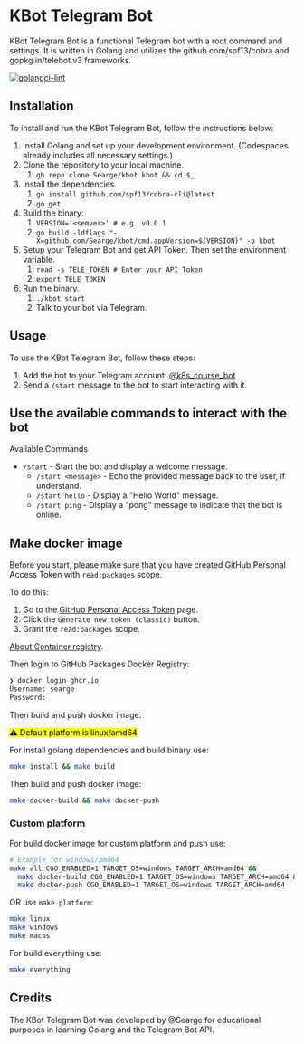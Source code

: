 # KBot Telegram Bot

KBot Telegram Bot is a functional Telegram bot with a root command and settings. It is written in Golang and utilizes the github.com/spf13/cobra and gopkg.in/telebot.v3 frameworks.

[![golangci-lint](https://github.com/Searge/kbot/actions/workflows/golangci-lint.yml/badge.svg)](https://github.com/Searge/kbot/actions/workflows/golangci-lint.yml)

## Installation

To install and run the KBot Telegram Bot, follow the instructions below:

1. Install Golang and set up your development environment. (Codespaces already includes all necessary settings.)
2. Clone the repository to your local machine.
   1. `gh repo clone Searge/kbot kbot && cd $_`
3. Install the dependencies.
   1. `go install github.com/spf13/cobra-cli@latest`
   2. `go get`
4. Build the binary:
   1. `VERSION='<semver>' # e.g. v0.0.1`
   2. `go build -ldflags "-X=github.com/Searge/kbot/cmd.appVersion=${VERSION}" -o kbot`
5. Setup your Telegram Bot and get API Token. Then set the environment variable.
   1. `read -s TELE_TOKEN # Enter your API Token`
   2. `export TELE_TOKEN`
6. Run the binary.
   1. `./kbot start`
   2. Talk to your bot via Telegram.

## Usage

To use the KBot Telegram Bot, follow these steps:

1. Add the bot to your Telegram account: [@k8s_course_bot](https://t.me/k8s_course_bot)
2. Send a `/start` message to the bot to start interacting with it.

## Use the available commands to interact with the bot

Available Commands

- `/start` - Start the bot and display a welcome message.
  - `/start <message>` - Echo the provided message back to the user, if understand.
  - `/start hello` - Display a "Hello World" message.
  - `/start ping` - Display a "pong" message to indicate that the bot is online.

## Make docker image

Before you start, please make sure that you have created GitHub Personal Access Token with `read:packages` scope.

To do this:

1. Go to the [GitHub Personal Access Token](https://github.com/settings/tokens) page.
2. Click the `Generate new token (classic)` button.
3. Grant the `read:packages` scope.

[About Container registry](https://docs.github.com/en/packages/working-with-a-github-packages-registry/working-with-the-container-registry#about-the-container-registry).

Then login to GitHub Packages Docker Registry:

```bash
❯ docker login ghcr.io
Username: searge
Password:
```

Then build and push docker image.

<!-- markdownlint-disable MD033 -->
<mark>:warning: Default platform is linux/amd64</mark>
<!-- markdownlint-enable MD033 -->

For install golang dependencies and build binary use:

```bash
make install && make build
```

Then build and push docker image:

```bash
make docker-build && make docker-push
```

### Custom platform

For build docker image for custom platform and push use:

```bash
# Example for windows/amd64
make all CGO_ENABLED=1 TARGET_OS=windows TARGET_ARCH=amd64 &&
  make docker-build CGO_ENABLED=1 TARGET_OS=windows TARGET_ARCH=amd64 &&
  make docker-push CGO_ENABLED=1 TARGET_OS=windows TARGET_ARCH=amd64
```

OR use `make platform`:

```bash
make linux
make windows
make macos
```

For build everything use:

```bash
make everything
```

## Credits

The KBot Telegram Bot was developed by @Searge for educational purposes in learning Golang and the Telegram Bot API.

